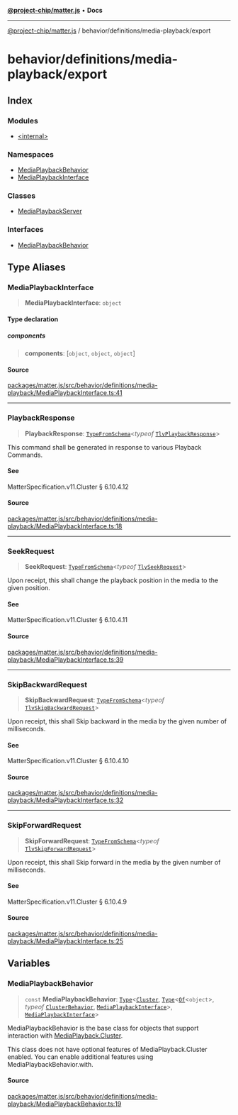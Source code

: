 [**@project-chip/matter.js**](../../../../README.md) • **Docs**

***

[@project-chip/matter.js](../../../../modules.md) / behavior/definitions/media-playback/export

# behavior/definitions/media-playback/export

## Index

### Modules

- [\<internal\>](-internal-/README.md)

### Namespaces

- [MediaPlaybackBehavior](namespaces/MediaPlaybackBehavior/README.md)
- [MediaPlaybackInterface](namespaces/MediaPlaybackInterface/README.md)

### Classes

- [MediaPlaybackServer](classes/MediaPlaybackServer.md)

### Interfaces

- [MediaPlaybackBehavior](interfaces/MediaPlaybackBehavior.md)

## Type Aliases

### MediaPlaybackInterface

> **MediaPlaybackInterface**: `object`

#### Type declaration

##### components

> **components**: [`object`, `object`, `object`]

#### Source

[packages/matter.js/src/behavior/definitions/media-playback/MediaPlaybackInterface.ts:41](https://github.com/project-chip/matter.js/blob/7a8cbb56b87d4ccf34bec5a9a95ab40a1711324f/packages/matter.js/src/behavior/definitions/media-playback/MediaPlaybackInterface.ts#L41)

***

### PlaybackResponse

> **PlaybackResponse**: [`TypeFromSchema`](../../../../tlv/export/README.md#typefromschemas)\<*typeof* [`TlvPlaybackResponse`](../../../../cluster/export/namespaces/MediaPlayback/README.md#tlvplaybackresponse)\>

This command shall be generated in response to various Playback Commands.

#### See

MatterSpecification.v11.Cluster § 6.10.4.12

#### Source

[packages/matter.js/src/behavior/definitions/media-playback/MediaPlaybackInterface.ts:18](https://github.com/project-chip/matter.js/blob/7a8cbb56b87d4ccf34bec5a9a95ab40a1711324f/packages/matter.js/src/behavior/definitions/media-playback/MediaPlaybackInterface.ts#L18)

***

### SeekRequest

> **SeekRequest**: [`TypeFromSchema`](../../../../tlv/export/README.md#typefromschemas)\<*typeof* [`TlvSeekRequest`](../../../../cluster/export/namespaces/MediaPlayback/README.md#tlvseekrequest)\>

Upon receipt, this shall change the playback position in the media to the given position.

#### See

MatterSpecification.v11.Cluster § 6.10.4.11

#### Source

[packages/matter.js/src/behavior/definitions/media-playback/MediaPlaybackInterface.ts:39](https://github.com/project-chip/matter.js/blob/7a8cbb56b87d4ccf34bec5a9a95ab40a1711324f/packages/matter.js/src/behavior/definitions/media-playback/MediaPlaybackInterface.ts#L39)

***

### SkipBackwardRequest

> **SkipBackwardRequest**: [`TypeFromSchema`](../../../../tlv/export/README.md#typefromschemas)\<*typeof* [`TlvSkipBackwardRequest`](../../../../cluster/export/namespaces/MediaPlayback/README.md#tlvskipbackwardrequest)\>

Upon receipt, this shall Skip backward in the media by the given number of milliseconds.

#### See

MatterSpecification.v11.Cluster § 6.10.4.10

#### Source

[packages/matter.js/src/behavior/definitions/media-playback/MediaPlaybackInterface.ts:32](https://github.com/project-chip/matter.js/blob/7a8cbb56b87d4ccf34bec5a9a95ab40a1711324f/packages/matter.js/src/behavior/definitions/media-playback/MediaPlaybackInterface.ts#L32)

***

### SkipForwardRequest

> **SkipForwardRequest**: [`TypeFromSchema`](../../../../tlv/export/README.md#typefromschemas)\<*typeof* [`TlvSkipForwardRequest`](../../../../cluster/export/namespaces/MediaPlayback/README.md#tlvskipforwardrequest)\>

Upon receipt, this shall Skip forward in the media by the given number of milliseconds.

#### See

MatterSpecification.v11.Cluster § 6.10.4.9

#### Source

[packages/matter.js/src/behavior/definitions/media-playback/MediaPlaybackInterface.ts:25](https://github.com/project-chip/matter.js/blob/7a8cbb56b87d4ccf34bec5a9a95ab40a1711324f/packages/matter.js/src/behavior/definitions/media-playback/MediaPlaybackInterface.ts#L25)

## Variables

### MediaPlaybackBehavior

> `const` **MediaPlaybackBehavior**: [`Type`](../../../cluster/export/namespaces/ClusterBehavior/interfaces/Type.md)\<[`Cluster`](../../../../cluster/export/namespaces/MediaPlayback/interfaces/Cluster.md), [`Type`](../../../cluster/export/namespaces/ClusterBehavior/interfaces/Type.md)\<[`Of`](../../../../cluster/export/namespaces/ClusterType/interfaces/Of.md)\<`object`\>, *typeof* [`ClusterBehavior`](../../../cluster/export/namespaces/ClusterBehavior/README.md), [`MediaPlaybackInterface`](README.md#mediaplaybackinterface)\>, [`MediaPlaybackInterface`](README.md#mediaplaybackinterface)\>

MediaPlaybackBehavior is the base class for objects that support interaction with [MediaPlayback.Cluster](../../../../cluster/export/namespaces/MediaPlayback/README.md#cluster).

This class does not have optional features of MediaPlayback.Cluster enabled. You can enable additional features
using MediaPlaybackBehavior.with.

#### Source

[packages/matter.js/src/behavior/definitions/media-playback/MediaPlaybackBehavior.ts:19](https://github.com/project-chip/matter.js/blob/7a8cbb56b87d4ccf34bec5a9a95ab40a1711324f/packages/matter.js/src/behavior/definitions/media-playback/MediaPlaybackBehavior.ts#L19)

